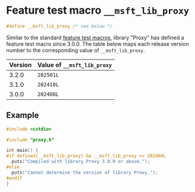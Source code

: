 # Feature test macro `__msft_lib_proxy`

```cpp
#define __msft_lib_proxy /* see below */
```

Similar to the standard [feature test macros](https://en.cppreference.com/w/cpp/feature_test), library "Proxy" has defined a feature test macro since 3.0.0. The table below maps each release version number to the corresponding value of `__msft_lib_proxy`.

| Version | Value of `__msft_lib_proxy` |
| ------- | --------------------------- |
| 3.2.0   | `202501L`                   |
| 3.1.0   | `202410L`                   |
| 3.0.0   | `202408L`                   |

## Example

```cpp
#include <cstdio>

#include "proxy.h"

int main() {
#if defined(__msft_lib_proxy) && __msft_lib_proxy >= 202408L
  puts("Compiled with library Proxy 3.0.0 or above.");
#else
  puts("Cannot determine the version of library Proxy.");
#endif
}
```
